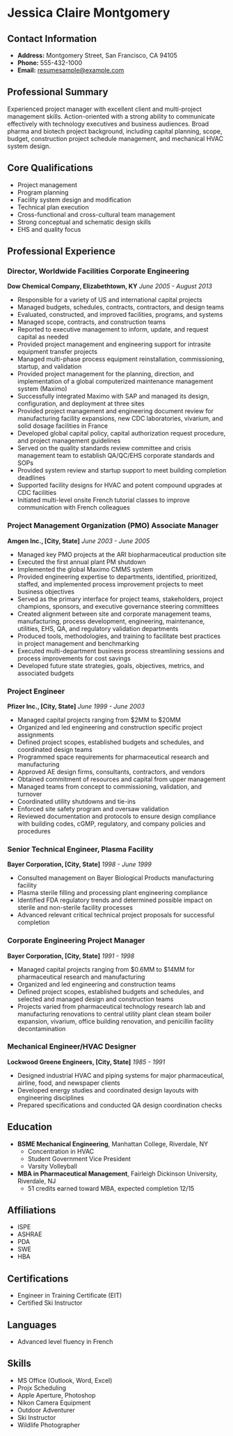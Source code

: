 # Jessica Claire Montgomery

## Contact Information
- **Address:** Montgomery Street, San Francisco, CA 94105
- **Phone:** 555-432-1000
- **Email:** resumesample@example.com

## Professional Summary
Experienced project manager with excellent client and multi-project management skills. Action-oriented with a strong ability to communicate effectively with technology executives and business audiences. Broad pharma and biotech project background, including capital planning, scope, budget, construction project schedule management, and mechanical HVAC system design.

## Core Qualifications
- Project management
- Program planning
- Facility system design and modification
- Technical plan execution
- Cross-functional and cross-cultural team management
- Strong conceptual and schematic design skills
- EHS and quality focus

## Professional Experience

### Director, Worldwide Facilities Corporate Engineering
**Dow Chemical Company, Elizabethtown, KY**
*June 2005 - August 2013*
- Responsible for a variety of US and international capital projects
- Managed budgets, schedules, contracts, contractors, and design teams
- Evaluated, constructed, and improved facilities, programs, and systems
- Managed scope, contracts, and construction teams
- Reported to executive management to inform, update, and request capital as needed
- Provided project management and engineering support for intrasite equipment transfer projects
- Managed multi-phase process equipment reinstallation, commissioning, startup, and validation
- Provided project management for the planning, direction, and implementation of a global computerized maintenance management system (Maximo)
- Successfully integrated Maximo with SAP and managed its design, configuration, and deployment at three sites
- Provided project management and engineering document review for manufacturing facility expansions, new CDC laboratories, vivarium, and solid dosage facilities in France
- Developed global capital policy, capital authorization request procedure, and project management guidelines
- Served on the quality standards review committee and crisis management team to establish QA/QC/EHS corporate standards and SOPs
- Provided system review and startup support to meet building completion deadlines
- Supported facility designs for HVAC and potent compound upgrades at CDC facilities
- Initiated multi-level onsite French tutorial classes to improve communication with French colleagues

### Project Management Organization (PMO) Associate Manager
**Amgen Inc., [City, State]**
*June 2003 - June 2005*
- Managed key PMO projects at the ARI biopharmaceutical production site
- Executed the first annual plant PM shutdown
- Implemented the global Maximo CMMS system
- Provided engineering expertise to departments, identified, prioritized, staffed, and implemented process improvement projects to meet business objectives
- Served as the primary interface for project teams, stakeholders, project champions, sponsors, and executive governance steering committees
- Created alignment between site and corporate management teams, manufacturing, process development, engineering, maintenance, utilities, EHS, QA, and regulatory validation departments
- Produced tools, methodologies, and training to facilitate best practices in project management and benchmarking
- Executed multi-department business process streamlining sessions and process improvements for cost savings
- Developed future state strategies, goals, objectives, metrics, and associated budgets

### Project Engineer
**Pfizer Inc., [City, State]**
*June 1999 - June 2003*
- Managed capital projects ranging from $2MM to $20MM
- Organized and led engineering and construction specific project assignments
- Defined project scopes, established budgets and schedules, and coordinated design teams
- Programmed space requirements for pharmaceutical research and manufacturing
- Approved AE design firms, consultants, contractors, and vendors
- Obtained commitment of resources and capital from upper management
- Managed teams from concept to commissioning, validation, and turnover
- Coordinated utility shutdowns and tie-ins
- Enforced site safety program and oversaw validation
- Reviewed documentation and protocols to ensure design compliance with building codes, cGMP, regulatory, and company policies and procedures

### Senior Technical Engineer, Plasma Facility
**Bayer Corporation, [City, State]**
*1998 - June 1999*
- Consulted management on Bayer Biological Products manufacturing facility
- Plasma sterile filling and processing plant engineering compliance
- Identified FDA regulatory trends and determined possible impact on sterile and non-sterile facility processes
- Advanced relevant critical technical project proposals for successful completion

### Corporate Engineering Project Manager
**Bayer Corporation, [City, State]**
*1991 - 1998*
- Managed capital projects ranging from $0.6MM to $14MM for pharmaceutical research and manufacturing
- Organized and led engineering and construction teams
- Defined project scopes, established budgets and schedules, and selected and managed design and construction teams
- Projects varied from pharmaceutical technology research lab and manufacturing renovations to central utility plant clean steam boiler expansion, vivarium, office building renovation, and penicillin facility decontamination

### Mechanical Engineer/HVAC Designer
**Lockwood Greene Engineers, [City, State]**
*1985 - 1991*
- Designed industrial HVAC and piping systems for major pharmaceutical, airline, food, and newspaper clients
- Developed energy studies and coordinated design layouts with engineering disciplines
- Prepared specifications and conducted QA design coordination checks

## Education
- **BSME Mechanical Engineering**, Manhattan College, Riverdale, NY
  - Concentration in HVAC
  - Student Government Vice President
  - Varsity Volleyball
- **MBA in Pharmaceutical Management**, Fairleigh Dickinson University, Riverdale, NJ
  - 51 credits earned toward MBA, expected completion 12/15

## Affiliations
- ISPE
- ASHRAE
- PDA
- SWE
- HBA

## Certifications
- Engineer in Training Certificate (EIT)
- Certified Ski Instructor

## Languages
- Advanced level fluency in French

## Skills
- MS Office (Outlook, Word, Excel)
- Projx Scheduling
- Apple Aperture, Photoshop
- Nikon Camera Equipment
- Outdoor Adventurer
- Ski Instructor
- Wildlife Photographer